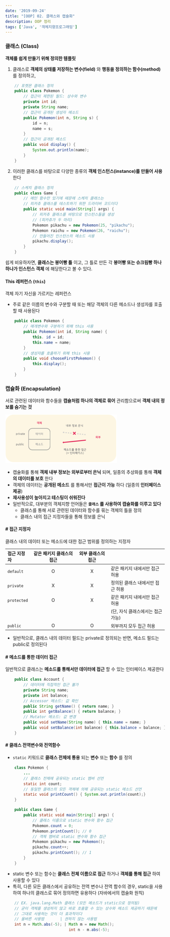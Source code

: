 ```yaml
---
date: '2019-09-24'
title: "[OOP] 02. 클래스와 캡슐화"
description: OOP 정리
tags: ['Java', '객체지향프로그래밍']
---
```


### 클래스 (Class)
__객체를 쉽게 만들기 위해 정의한 템플릿__
1. 클래스로 __객체의 상태를 저장하는 변수(field)__ 와 __행동을 정의하는 함수(method)__ 를 정의하고,
```java
    // 포켓몬 클래스 정의
    public class Pokemon {
        // 접근이 제한된 필드: 상수와 변수
        private int id;
        private String name;
        // 접근이 공개된 생성자 메소드
        public Pokemon(int n, String s) {
            id = n;
            name = s;
        }
        // 접근이 공개된 메소드
        public void display() {
            System.out.println(name);
        }
    }
```
2. 이러한 클래스를 바탕으로 다양한 종류의 __객체 인스턴스(instance)를 만들어 사용__ 한다
```java
    // 스케치 클래스 정의
    public class Game {
        // 메인 함수만 있기에 때문에 스케치 클래스는
        // 피카츄 클래스를 테스트하기 위한 드라이버 코드이다
        public static void main(String[] args) {
            // 피카츄 클래스를 바탕으로 인스턴스들을 생성 
            // (피카츄가 두 마리)
            Pokemon pikachu = new Pokemon(25, "pikachu");
            Pokemon raichu = new Pokemon(26, "raichu");
            // 만들어진 인스턴스의 메소드 사용
            pikachu.display();
        }
    }
```

쉽게 비유하자면, __클래스는 붕어빵 틀__ 이고, 그 틀로 만든 각 __붕어빵 또는 슈크림빵 하나 하나가 인스턴스 객체__ 에 해당한다고 볼 수 있다.

#### This 레퍼런스 (`this`)
객체 자기 자신을 가르키는 레퍼런스
- 주로 같은 이름의 변수와 구분할 때 또는 해당 객체의 다른 메소드나 생성자를 호출할 때 사용된다
```java
    public class Pokemon {
        // 매개변수와 구분하기 위해 this 사용
        public Pokemon(int id, String name) {
            this. id = id;
            this.name = name;
        }
        // 생성자를 호출하기 위해 this 사용
        public void chooseFirstPokemon() {
            this.display();
        }
    }
```

### 캡슐화 (Encapsulation)
서로 관련된 데이터와 함수들을 __캡슐처럼 하나의 객체로 묶어__ 관리함으로써 __객체 내의 정보를 숨기는 것__

<img src="./_images/2_encapsulation.PNG" width="70%">

- 캡슐화를 통해 __객체 내부 정보는 외부로부터 은닉__ 되며, 일종의 추상화를 통해 __객체의 데이터를 보호__ 한다
- 객체의 데이터는 __공개된 메소드__ 를 통해서만 __접근이 가능__ 하다 (일종의 __인터페이스 제공__)
- __재사용성이 높아지고 테스팅이 쉬워진다__
- 일반적으로, 대부분의 객체지향 언어들은 __`클래스` 를 사용하여 캡슐화를 이루고 있다__
    - 클래스를 통해 서로 관련된 데이터와 함수를 묶는 객체의 틀을 정의
    - 클래스 내의 접근 지정자들을 통해 정보를 은닉

#### # 접근 지정자
클래스 내의 데이터 또는 메소드에 대한 접근 범위를 정의하는 지정자 

| 접근 지정자 | 같은 패키지 클래스의 접근 | 외부 클래스의 접근 | |
|:---|:---:|:---:|:---|
| `default` | O | X | 같은 패키지 내에서만 접근 허용 |
| `private` | X | X | 정의된 클래스 내에서만 접근 허용 |
| `protected` | O | X | 같은 패키지 내에서만 접근 허용 |
| | | | (단, 자식 클래스에서는 접근 가능) |
| `public` | O | O | 외부까지 모두 접근 허용 |

- 일반적으로, 클래스 내의 데이터 필드는 private로 정의되는 반면, 메소드 필드는 public로 정의된다

#### # 메소드를 통한 데이터 접근
일반적으로 클래스는 __메소드를 통해서만 데이터에 접근__ 할 수 있는 인터페이스 제공한다
```java
    public class Account {
        // 데이터에 직접적인 접근 불가
        private String name;
        private int balance;
        // Accessor 메소드: 값 확인
        public String getName() { return name; }
        public int getBalance() { return balance; }
        // Mutator 메소드: 값 변경
        public void setName(String name) { this.name = name; }
        public void setBalance(int balance) { this.balance = balance; }
    }
```

#### # 클래스 전역변수와 전역함수 
- `static` 키워드로 __클래스 전체에 통용__ 되는 __변수__ 또는 __함수__ 를 정의
```java
    class Pokemon {
        ...
        // 클래스 전체에 공유되는 static 멤버 선언
        static int count;
        // 동일한 클래스의 모든 객체에 의해 공유되는 static 메소드 선언
        static void printCount() { System.out.println(count);}
    }
```
```java
    public class Game {
        public static void main(String[] args) {
            // 클래스 이름으로 static 변수와 함수 접근
            Pokemon.count = 0;
            Pokemon.printCount(); // 0
            // 객체 멤버로 static 변수와 함수 접근
            Pokemon pikachu = new Pokemon();
            pikachu.count++;
            pikachu.printCount(); // 1
        }
    }
```
- static 변수 또는 함수는 __클래스 전체 이름으로 접근__ 하거나 __객체를 통해 접근__ 하여 사용할 수 있다
- 특히, 다른 모든 클래스에서 공유하는 전역 변수나 전역 함수의 경우, static을 사용하여 하나의 클래스로 묶어 정의하면 유용하다 (자바에서의 캡슐화 원칙)
```java
    // EX. java.lang.Math 클래스 (모든 메소드가 static으로 정의됨)
    // 굳이 객체를 생성하지 않고 바로 호출할 수 있는 상수와 메소드 제공하기 때문에 
    // 그대로 사용하는 것이 더 효과적이다
    // 올바른 사용법       | 권하지 않는 사용법 
    int n = Math.abs(-5); | Math m = new Math();
                            int n - m.abs(-5);
```